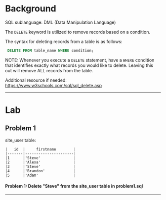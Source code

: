 # Background
SQL sublanguage: DML (Data Manipulation Language)

The `DELETE` keyword is utilized to remove records based on a condition.

The syntax for deleting records from a table is as follows:
```sql
 DELETE FROM table_name WHERE condition;
 ```

NOTE: Whenever you execute a `DELETE` statement, have a `WHERE` condition that identifies exactly what records you would like to delete.
Leaving this out will remove ALL records from the table.

Additional resource if needed: https://www.w3schools.com/sql/sql_delete.asp

- - - 

# Lab

## Problem 1
site_user table:
```
|   id  |     firstname        |
|-------|----------------------|
|1      |'Steve'               |
|2      |'Alexa'               |
|3      |'Steve'               |
|4      |'Brandon'             |
|5      |'Adam'                |
```

#### Problem 1: Delete "Steve" from the site_user table in problem1.sql

- - -
